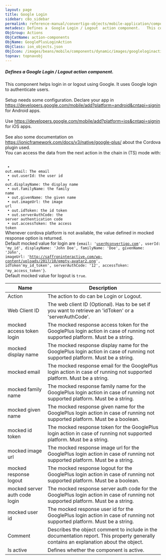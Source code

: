 ```yaml
---
layout: page
title: Google Login
sidebar: c8o_sidebar
permalink: reference-manual/convertigo-objects/mobile-application/components/action-components/google-login/
metadesc: Defines a  Google Login / Logout  action component.   This component helps login in or logout using Google. It uses Google login to authenticate users
ObjGroup: Actions
ObjCatName: action-components
ObjName: GooglePlusLoginAction
ObjClass: ion_objects.json
ObjIcon: /images/beans/mobile/components/dynamic/images/googleloginaction_color_32x32.png
topnav: topnavobj
---
```

##### Defines a <i>Google Login / Logout</i> action component. <br/>

 This component helps login in or logout using Google. It uses Google login to authenticate users.<br/>
<br/>
Setup needs some configuration. Declare your app in <a target='_blank' href='https://developers.google.com/mobile/add?platform=android&cntapi=signin'>https://developers.google.com/mobile/add?platform=android&cntapi=signin</a> for Android apps.<br/>
<br/>
Use <a href='https://developers.google.com/mobile/add?platform=ios&cntapi=signin' target='_blank'>https://developers.google.com/mobile/add?platform=ios&cntapi=signin</a> for iOS apps.<br/>
<br/>
See also some documentation on <a target='_blank' href='https://ionicframework.com/docs/v3/native/google-plus/'>https://ionicframework.com/docs/v3/native/google-plus/</a> about the Cordova plugin used.<br/>
 You can access the data from the next action in the chain in (TS) mode with:<br/>
<br/>
<code><br/>
 • out.email: The email<br/>
 • out.userId: the user id<br/>
 • out.displayName: the display name<br/>
 • out.familyName: the family name<br/>
 • out.givenName: the given name<br/>
 • out.imageUrl: the image url<br/>
 • out.idToken: the id token<br/>
 • out.serverAuthCode: the server authentication code<br/>
 • out.accessToken: the access token</code><br/>
 Whenever cordova platform is not available, the value defined in mocked response option is returned.<br/>
 Default mocked value for login are <code>{email: 'user@convertigo.com', userId: 'my_id', displayName: 'John Doe', familyName: 'Doe', givenName: 'John', imageUrl: 'http://saffroninteractive.com/wp-content/uploads/2017/10/empty-avatar2.png', idToken'my_id_token', serverAuthCode: '12', accessToken: 'my_access_token'}</code>.<br/>
 Default mocked value for logout is <code>true</code>.

Name | Description 
--- | ---
Action | The action to do can be Login or Logout.
Web Client ID | The web client ID (Optional). Has to be set if you want to retrieve an 'idToken' or a 'serverAuthCode'.
mocked access token login | The mocked response access token for the GooglePlus login action in case of running not supported platform. Must be a string.
mocked display name | The mocked response display name for the GooglePlus login action in case of running not supported platform. Must be a string.
mocked email | The mocked response email for the GooglePlus login action in case of running not supported platform. Must be a string.
mocked family name | The mocked response family name for the GooglePlus login action in case of running not supported platform. Must be a string.
mocked given name | The mocked response given name for the GooglePlus login action in case of running not supported platform. Must be a boolean.
mocked id token | The mocked response token for the GooglePlus login action in case of running not supported platform. Must be a string.
mocked image url | The mocked response image url for the GooglePlus login action in case of running not supported platform. Must be a string.
mocked response logout | The mocked response logout for the GooglePlus login action in case of running not supported platform. Must be a boolean.
mocked server auth code login | The mocked response server auth code for the GooglePlus login action in case of running not supported platform. Must be a string.
mocked user id | The mocked response user id for the GooglePlus login action in case of running not supported platform. Must be a string.
Comment | Describes the object comment to include in the documentation report.  This property generally contains an explanation about the object. 
Is active | Defines whether the component is active. 

